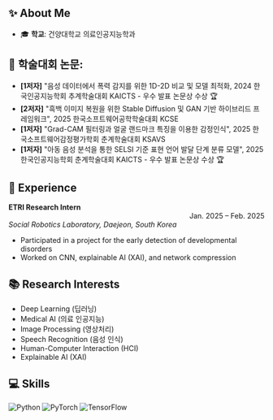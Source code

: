 ## ✨ About Me
- 🎓 **학교**: 건양대학교 의료인공지능학과

## 📄 **학술대회 논문**:
- **[1저자]** "음성 데이터에서 폭력 감지를 위한 1D-2D 비교 및 모델 최적화, 2024 한국인공지능학회 추계학술대회 KAICTS - 우수 발표 논문상 수상 🏆
- **[2저자]** "흑백 이미지 복원을 위한 Stable Diffusion 및 GAN 기반 하이브리드 프레임워크", 2025 한국소프트웨어공학학술대회 KCSE 
- **[1저자]** "Grad-CAM 필터링과 얼굴 랜드마크 특징을 이용한 감정인식", 2025 한국소프트웨어감정평가학회 춘계학술대회 KSAVS
- **[1저자]** "아동 음성 분석을 통한 SELSI 기준 표현 언어 발달 단계 분류 모델", 2025 한국인공지능학회 춘계학술대회 KAICTS - 우수 발표 논문상 수상 🏆

## 💼 Experience

**ETRI Research Intern**  
<span style="float:right;">Jan. 2025 – Feb. 2025</span>  
*Social Robotics Laboratory, Daejeon, South Korea*  

- Participated in a project for the early detection of developmental disorders  
- Worked on CNN, explainable AI (XAI), and network compression

## 📚 Research Interests
- Deep Learning (딥러닝)
- Medical AI (의료 인공지능)
- Image Processing (영상처리)
- Speech Recognition (음성 인식)
- Human-Computer Interaction (HCI)
- Explainable AI (XAI)

## 💻 Skills
![Python](https://img.shields.io/badge/Python-3776AB?style=for-the-badge&logo=python&logoColor=white)
![PyTorch](https://img.shields.io/badge/PyTorch-EE4C2C?style=for-the-badge&logo=pytorch&logoColor=white)
![TensorFlow](https://img.shields.io/badge/TensorFlow-FF6F00?style=for-the-badge&logo=tensorflow&logoColor=white)

